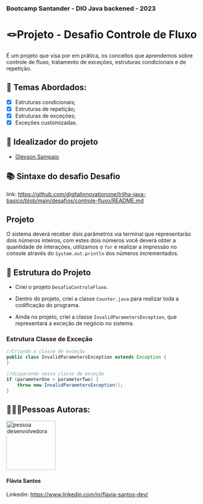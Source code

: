 ### Bootcamp Santander - DIO Java backened - 2023

# 🪢Projeto - Desafio Controle de Fluxo

É um projeto que visa por em prática, os conceitos que aprendemos sobre controle de fluxo, tratamento de exceções, estruturas condicionais e de repetição.

## 📌 Temas Abordados:

- [x] Estruturas condicionais;
- [x] Estruturas de repetição;
- [x] Estruturas de exceções;
- [x] Exceções customizadas.

## 🤔 Idealizador do projeto
* [Gleyson Sampaio](https://www.linkedin.com/in/glysns/)

## 📚 Sintaxe do desafio Desafio
link: https://github.com/digitalinnovationone/trilha-java-basico/blob/main/desafios/controle-fluxo/README.md

## Projeto

O sistema deverá receber dois parâmetros via terminal que representarão dois números inteiros, com estes dois números você deverá obter a quantidade de interações, utilizamos o `for` e realizar a impressão no console através do `System.out.println` dos números incrementados.

## 🧱 Estrutura do Projeto

* Criei o projeto `DesafioControleFluxo`.

* Dentro do projeto, criei a classe `Counter.java` para realizar toda a codificação do programa.

* Ainda no projeto, criei a classe `InvalidParametersException`, que representará a exceção de negócio no sistema.


### Estrutura Classe de Exceção

```Java
//Criando a classe de exceção
public class InvalidParametersException extends Exception {
}
```

```Java 
//disparando nossa classe de exceção
if (parameterOne > parameterTwo) {
    throw new InvalidParametersException();
}
```

## 👩🏽‍💻Pessoas Autoras:

<img style='width:130px'  src='https://avatars.githubusercontent.com/u/114631584?v=4' alt='pessoa desenvolvedora'>

<h4>Flávia Santos</h4>

Linkedin: https://www.linkedin.com/in/flavia-santos-dev/
